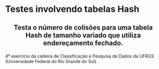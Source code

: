 # Testes involvendo tabelas Hash
## <p align="center">Testa o número de colisões para uma tabela Hash de tamanho variado que utiliza endereçamento fechado.</p>

4º exercício da cadeira de Classificação e Pesquisa de Dados da UFRGS (Universidade Federal do Rio Grande do Sul).
